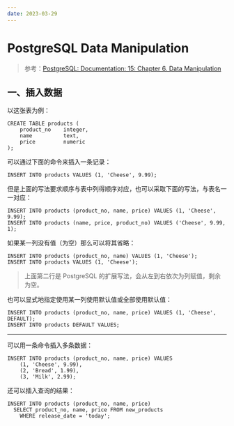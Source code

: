 ```yaml
---
date: 2023-03-29
---
```


# PostgreSQL Data Manipulation

> 参考：[PostgreSQL: Documentation: 15: Chapter 6. Data Manipulation](https://www.postgresql.org/docs/15/dml.html)

## 一、插入数据

以这张表为例：

```postgresql
CREATE TABLE products (
    product_no    integer,
    name          text,
    price         numeric
);
```

可以通过下面的命令来插入一条记录：

```postgresql
INSERT INTO products VALUES (1, 'Cheese', 9.99);
```

但是上面的写法要求顺序与表中列得顺序对应，也可以采取下面的写法，与表名一一对应：

```postgresql
INSERT INTO products (product_no, name, price) VALUES (1, 'Cheese', 9.99);
INSERT INTO products (name, price, product_no) VALUES ('Cheese', 9.99, 1);
```

如果某一列没有值（为空）那么可以将其省略：

```postgresql
INSERT INTO products (product_no, name) VALUES (1, 'Cheese');
INSERT INTO products VALUES (1, 'Cheese');
```

> 上面第二行是 PostgreSQL 的扩展写法，会从左到右依次为列赋值，剩余为空。

也可以显式地指定使用某一列使用默认值或全部使用默认值：

```postgresql
INSERT INTO products (product_no, name, price) VALUES (1, 'Cheese', DEFAULT);
INSERT INTO products DEFAULT VALUES;
```

---

可以用一条命令插入多条数据：

```postgresql
INSERT INTO products (product_no, name, price) VALUES
    (1, 'Cheese', 9.99),
    (2, 'Bread', 1.99),
    (3, 'Milk', 2.99);
```

还可以插入查询的结果：

```postgresql
INSERT INTO products (product_no, name, price)
  SELECT product_no, name, price FROM new_products
    WHERE release_date = 'today';
```

